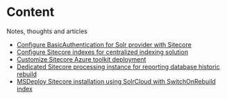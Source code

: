 # Content
Notes, thoughts and articles

* [Configure BasicAuthentication for Solr provider with Sitecore][1]
* [Configure Sitecore indexes for centralized indexing solution][2]
* [Customize Sitecore Azure toolkit deployment][3]
* [Dedicated Sitecore processing instance for reporting database historic rebuild][4]
* [MSDeploy Sitecore installation using SolrCloud with SwitchOnRebuild index][5]

[1]: https://github.com/ivansharamok/Content/blob/master/articles/configure-basicauth-for-solr-provider.md
[2]: https://github.com/ivansharamok/Content/blob/master/articles/configure-Sitecore-indexes-for-centralized-indexing-solution.md
[3]: https://github.com/ivansharamok/Content/blob/master/articles/customize-sitecore-azuretoolkit-deployment.md
[4]: https://github.com/ivansharamok/Content/blob/master/articles/dedicated-sitecore-processing-instance-for-reportingdb-historic-rebuild.md
[5]: https://github.com/ivansharamok/Content/blob/master/articles/script-sitecore-installation-using-solrcloud-with-switchonrebuild-index.md